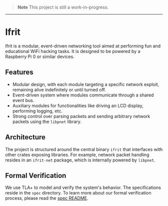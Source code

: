 > **Note**
> This project is still a work-in-progress.

---

# Ifrit

Ifrit is a modular, event-driven networking tool aimed at performing fun and educational WiFi hacking tasks. It is designed to be powered by a Raspberry Pi 0 or similar devices.

## Features

* Modular design, with each module targeting a specific network exploit, remaining alive indefinitely or until turned off.
* Event-driven system where modules communicate through a shared event bus.
* Auxiliary modules for functionalities like driving an LCD display, performing logging, etc.
* Strong control over parsing packets and sending arbitrary network packets using the `libpnet` library.

## Architecture

The project is structured around the central binary `ifrit` that interfaces with other crates exposing libraries. For example, network packet handling resides in an `ifrit-net` package, which is internally powered by `libpnet`.

## Formal Verification

We use TLA+ to model and verify the system's behavior. The specifications reside in the `spec` directory. To learn more about our formal verification process, please read the [spec README](spec/README.md).
